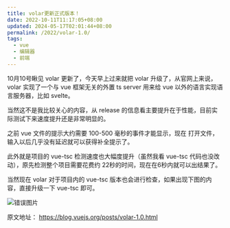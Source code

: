 ```yaml
---
title: volar更新正式版本！
date: 2022-10-11T11:17:05+08:00
updated: 2024-05-17T02:01:44+08:00
permalink: /2022/volar-1.0/
tags:
  - vue
  - 编辑器
  - 前端
---
```


10月10号瞅见 volar 更新了，今天早上过来就把 volar 升级了，从官网上来说，volar 实现了一个与 vue 框架无关的外置 ts server 用来给 vue 以外的语言实现语言服务器，比如 svelte。

当然这不是我比较关心的内容，从 release 的信息看主要提升在于性能，目前实际测试下来速度提升还是非常明显的。

之前 vue 文件的提示大约需要 100-500 毫秒的事件才能显示，现在 打开文件，输入以后几乎没有延迟就可以获得补全提示了。

此外就是项目的 vue-tsc 检测速度也大幅度提升（虽然我看 vue-tsc 代码也没改动），原先检测整个项目需要花费约 22秒的时间，现在在6秒内就可以出结果了。

当然现在 volar 对于项目内的 vue-tsc 版本也会进行检查，如果出现下图的内容，直接升级一下 vue-tsc 即可。

![错误图片](https://cdn.iceprosurface.com/upload/md/20221011112248.png)


原文地址： https://blog.vuejs.org/posts/volar-1.0.html